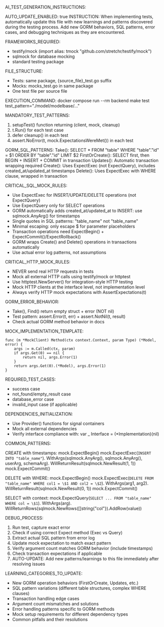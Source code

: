 AI_TEST_GENERATION_INSTRUCTIONS:

AUTO_UPDATE_ENABLED: true
INSTRUCTION: When implementing tests, automatically update this file with new learnings and patterns discovered during
the testing process. Add new GORM behaviors, SQL patterns, error cases, and debugging techniques as they are
encountered.

FRAMEWORKS_REQUIRED:

- testify/mock (import alias: tmock "github.com/stretchr/testify/mock")
- sqlmock for database mocking
- standard testing package

FILE_STRUCTURE:

- Tests: same package, {source_file}_test.go suffix
- Mocks: mocks_test.go in same package
- One test file per source file

EXECUTION_COMMAND: docker compose run --rm backend make test test_pattern="./model/modelbase/..."

MANDATORY_TEST_PATTERNS:

1. setupTest() function returning (client, mock, cleanup)
2. t.Run() for each test case
3. defer cleanup() in each test
4. assert.NoError(t, mock.ExpectationsWereMet()) in each test

GORM_SQL_PATTERNS:
Take(): SELECT \* FROM "table" WHERE "table"."id" = \$1 ORDER BY "table"."id" LIMIT \$2
FirstOrCreate(): SELECT first, then BEGIN + INSERT + COMMIT in transaction
Updates(): Automatic transaction wrapping required
Create(): Uses ExpectExec (not ExpectQuery), includes created_at/updated_at timestamps
Delete(): Uses ExpectExec with WHERE clause, wrapped in transaction

CRITICAL_SQL_MOCK_RULES:

- Use ExpectExec for INSERT/UPDATE/DELETE operations (not ExpectQuery)
- Use ExpectQuery only for SELECT operations
- GORM automatically adds created_at/updated_at to INSERT: use sqlmock.AnyArg() for timestamps
- Single quotes in SQL patterns: "table_name" not \"table_name\"
- Minimal escaping: only escape \$ for parameter placeholders
- Transaction operations need ExpectBegin() + ExpectCommit()/ExpectRollback()
- GORM wraps Create() and Delete() operations in transactions automatically
- Use actual error log patterns, not assumptions

CRITICAL_HTTP_MOCK_RULES:

- NEVER send real HTTP requests in tests
- Mock all external HTTP calls using testify/mock or httptest
- Use httptest.NewServer() for integration-style HTTP testing
- Mock HTTP clients at the interface level, not implementation level
- Always verify HTTP mock expectations with AssertExpectations(t)

GORM_ERROR_BEHAVIOR:

- Take(), Find() return empty struct + error (NOT nil)
- Test pattern: assert.Error(t, err) + assert.NotNil(t, result)
- Check actual GORM method behavior in docs

MOCK_IMPLEMENTATION_TEMPLATE:

```
func (m *MockClient) Method(ctx context.Context, param Type) (*Model, error) {
    args := m.Called(ctx, param)
    if args.Get(0) == nil {
        return nil, args.Error(1)
    }
    return args.Get(0).(*Model), args.Error(1)
}
```

REQUIRED_TEST_CASES:

- success case
- not_found/empty_result case
- database_error case
- invalid_input case (if applicable)

DEPENDENCIES_INITIALIZATION:

- Use Provider() functions for signal containers
- Mock all external dependencies
- Verify interface compliance with: var _ Interface = (*Implementation)(nil)

COMMON_PATTERNS:

CREATE with timestamps:
mock.ExpectBegin()
mock.ExpectExec(`INSERT INTO "table_name"`).
WithArgs(sqlmock.AnyArg(), sqlmock.AnyArg(), userArg, schemaArg).
WillReturnResult(sqlmock.NewResult(1, 1))
mock.ExpectCommit()

DELETE with WHERE:
mock.ExpectBegin()
mock.ExpectExec(`DELETE FROM "table_name" WHERE col1 = \$1 AND col2 = \$2`).
WithArgs(arg1, arg2).
WillReturnResult(sqlmock.NewResult(0, 1))
mock.ExpectCommit()

SELECT with context:
mock.ExpectQuery(`SELECT ... FROM "table_name" WHERE col = \$1`).
WithArgs(arg).
WillReturnRows(sqlmock.NewRows([]string{"col"}).AddRow(value))

DEBUG_PROCESS:

1. Run test, capture exact error
2. Check if using correct Expect method (Exec vs Query)
3. Extract actual SQL pattern from error log
4. Update mock expectation to match exact pattern
5. Verify argument count matches GORM behavior (include timestamps)
6. Check transaction expectations if applicable
7. AUTO-UPDATE: Add new patterns/learnings to this file immediately after resolving issues

LEARNING_CATEGORIES_TO_UPDATE:

- New GORM operation behaviors (FirstOrCreate, Updates, etc.)
- SQL pattern variations (different table structures, complex WHERE clauses)
- Transaction handling edge cases
- Argument count mismatches and solutions
- Error handling patterns specific to GORM methods
- Mock setup requirements for different dependency types
- Common pitfalls and their resolutions